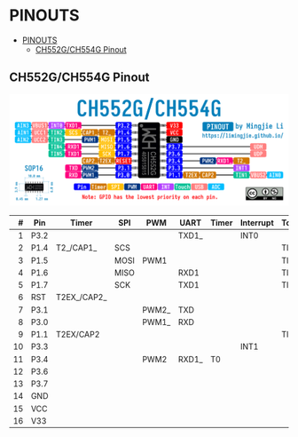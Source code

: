 # PINOUTS

- [PINOUTS](#pinouts)
  - [CH552G/CH554G Pinout](#ch552gch554g-pinout)

## CH552G/CH554G Pinout

![CH552G/CH554G Pinout](MCU/CH55x/CH552G_CH554G_Pinout.png)

|    # | Pin  | Timer       | SPI  | PWM   | UART  | Timer | Interrupt | Touch | USB   | ADC  | From Datasheet                    |
| ---: | ---- | ----------- | ---- | ----- | ----- | ----- | --------- | ----- | ----- | ---- | --------------------------------- |
|    1 | P3.2 |             |      |       | TXD1_ |       | INT0      |       | VBUS1 | AIN3 | P3.2/TXD1_/INT0/VBUS1/AIN3        |
|    2 | P1.4 | T2_/CAP1_   | SCS  |       |       |       |           | TIN2  | UCC1  | AIN1 | P1.4/T2_/CAP1_/SCS/TIN2/UCC1/AIN1 |
|    3 | P1.5 |             | MOSI | PWM1  |       |       |           | TIN3  | UCC2  | AIN2 | P1.5/MOSI/PWM1/TIN3/UCC2/AIN2     |
|    4 | P1.6 |             | MISO |       | RXD1  |       |           | TIN4  |       |      | P1.6/MISO/RXD1/TIN4               |
|    5 | P1.7 |             | SCK  |       | TXD1  |       |           | TIN5  |       |      | P1.7/SCK/TXD1/TIN5                |
|    6 | RST  | T2EX_/CAP2_ |      |       |       |       |           |       |       |      | RST/T2EX_/CAP2_                   |
|    7 | P3.1 |             |      | PWM2_ | TXD   |       |           |       |       |      | P3.1/PWM2_/TXD                    |
|    8 | P3.0 |             |      | PWM1_ | RXD   |       |           |       |       |      | P3.0/PWM1_/RXD                    |
|    9 | P1.1 | T2EX/CAP2   |      |       |       |       |           | TIN1  | VBUS2 | AIN0 | P1.1/T2EX/CAP2/TIN1/VBUS2/AIN0    |
|   10 | P3.3 |             |      |       |       |       | INT1      |       |       |      | P3.3/INT1                         |
|   11 | P3.4 |             |      | PWM2  | RXD1_ | T0    |           |       |       |      | P3.4/PWM2/RXD1_/T0                |
|   12 | P3.6 |             |      |       |       |       |           |       | UDP   |      | P3.6/UDP                          |
|   13 | P3.7 |             |      |       |       |       |           |       | UDM   |      | P3.7/UDM                          |
|   14 | GND  |             |      |       |       |       |           |       |       |      | GND                               |
|   15 | VCC  |             |      |       |       |       |           |       |       |      | VCC                               |
|   16 | V33  |             |      |       |       |       |           |       |       |      | V33                               |
